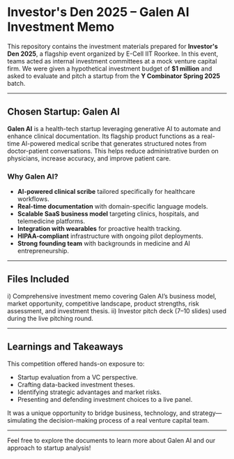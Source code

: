 # Investor's Den 2025 – Galen AI Investment Memo

This repository contains the investment materials prepared for **Investor's Den 2025**, a flagship event organized by E-Cell IIT Roorkee. In this event, teams acted as internal investment committees at a mock venture capital firm. We were given a hypothetical investment budget of **$1 million** and asked to evaluate and pitch a startup from the **Y Combinator Spring 2025** batch.

---

##  Chosen Startup: Galen AI

**Galen AI** is a health-tech startup leveraging generative AI to automate and enhance clinical documentation. Its flagship product functions as a real-time AI-powered medical scribe that generates structured notes from doctor-patient conversations. This helps reduce administrative burden on physicians, increase accuracy, and improve patient care.

###  Why Galen AI?
- **AI-powered clinical scribe** tailored specifically for healthcare workflows.
- **Real-time documentation** with domain-specific language models.
- **Scalable SaaS business model** targeting clinics, hospitals, and telemedicine platforms.
- **Integration with wearables** for proactive health tracking.
- **HIPAA-compliant** infrastructure with ongoing pilot deployments.
- **Strong founding team** with backgrounds in medicine and AI entrepreneurship.

---

##  Files Included
 i) Comprehensive investment memo covering Galen AI’s business model, market opportunity, competitive landscape, product strengths, risk assessment, and investment thesis.
 ii) Investor pitch deck (7–10 slides) used during the live pitching round.

---

## Learnings and Takeaways

This competition offered hands-on exposure to:
- Startup evaluation from a VC perspective.
- Crafting data-backed investment theses.
- Identifying strategic advantages and market risks.
- Presenting and defending investment choices to a live panel.

It was a unique opportunity to bridge business, technology, and strategy—simulating the decision-making process of a real venture capital team.

---

Feel free to explore the documents to learn more about Galen AI and our approach to startup analysis!
